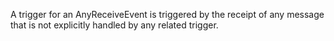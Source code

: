 A trigger for an AnyReceiveEvent is triggered by the receipt of any message that is not explicitly handled by any related trigger.